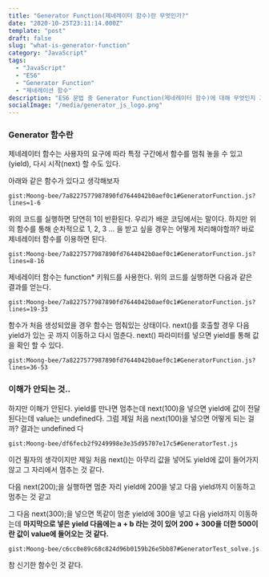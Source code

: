 ```yaml
---
title: "Generator Function(제네레이터 함수)란 무엇인가?"
date: "2020-10-25T23:11:14.000Z"
template: "post"
draft: false
slug: "what-is-generator-function"
category: "JavaScript"
tags:
  - "JavaScript"
  - "ES6"
  - "Generator Function"
  - "제네레이션 함수"
description: "ES6 문법 중 Generator Function(제네레이터 함수)에 대해 무엇인지 그리고 사용법을 알아보자"
socialImage: "/media/generator_js_logo.png"
---
```


### Generator 함수란
제네레이터 함수는 사용자의 요구에 따라 특정 구간에서 함수를 멈춰 놓을 수 있고(yield), 다시 시작(next) 할 수도 있다.

아래와 같은 함수가 있다고 생각해보자

`gist:Moong-bee/7a8227577987890fd7644042b0aef0c1#GeneratorFunction.js?lines=1-6`

위의 코드를 실행하면 당연히 1이 반환된다. 우리가 배운 코딩에서는 말이다. 하지만 위의 함수를 통해 순차적으로 1, 2, 3 ... 을 받고 싶을 경우는 어떻게 처리해야할까? 바로 제네레이터 함수를 이용하면 된다.

`gist:Moong-bee/7a8227577987890fd7644042b0aef0c1#GeneratorFunction.js?lines=8-16`

제네레이터 함수는 function* 키워드를 사용한다. 위의 코드를 실행하면 다음과 같은 결과를 얻는다.

`gist:Moong-bee/7a8227577987890fd7644042b0aef0c1#GeneratorFunction.js?lines=19-33`

함수가 처음 생성되었을 경우 함수는 멈춰있는 상태이다. next()를 호출할 경우 다음 yield가 있는 곳 까지 이동하고 다시 멈춘다. next() 파라미터를 넣으면 yield를 통해 값을 확인 할 수 있다.

`gist:Moong-bee/7a8227577987890fd7644042b0aef0c1#GeneratorFunction.js?lines=36-53`

### 이해가 안되는 것..
하지만 이해가 안된다. yield를 만나면 멈추는데 next(100)을 넣으면 yield에 값이 전달된다는데 value는 undefined다. 그럼 제일 처음 next(100)을 넣으면 어떻게 되는 걸까? 결과는 undefined 다

`gist:Moong-bee/df6fecb2f9249998e3e35d95707e17c5#GeneratorTest.js`

이건 필자의 생각이지만 제일 처음 next()는 아무리 값을 넣어도 yield에 값이 들어가지 않고 그 자리에서 멈추는 것 같다.

다음 next(200);을 실행하면 멈춘 자리 yield에 200을 넣고 다음 yield까지 이동하고 멈추는 것 같고

그 다음 next(300);을 넣으면 똑같이 멈춘 yield에 300을 넣고 다음 yield까지 이동하는데 **마지막으로 넣은 yield 다음에는 a + b 라는 것이 있어 200 + 300을 더한 500이란 값이 value에 들어오는 것 같다.**

`gist:Moong-bee/c6cc0e89c68c824d96b0159b26e5bb87#GeneratorTest_solve.js`

참 신기한 함수인 것 같다.